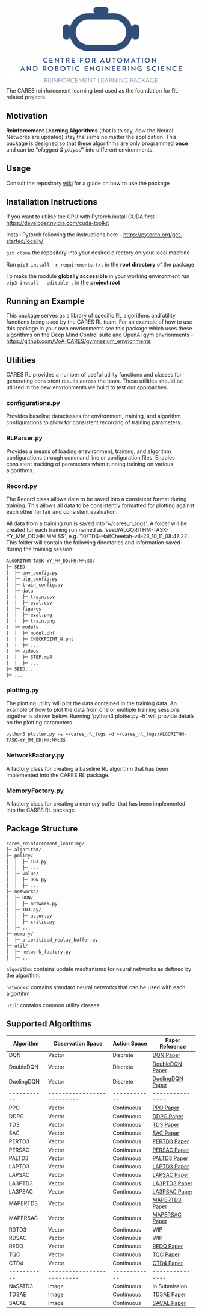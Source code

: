 ![CARES reinforcement learning package logo](./media/logo.png)
The CARES reinforcement learning bed used as the foundation for RL related projects.

## Motivation
**Reinforcement Learning Algorithms** (that is to say, *how* the Neural Networks are updated) stay the same no matter the application. This package is designed so that these algorithms are only programmed **once** and can be *"plugged & played"* into different environments.

## Usage
Consult the repository [wiki](https://github.com/UoA-CARES/cares_reinforcement_learning/wiki) for a guide on how to use the package

## Installation Instructions
If you want to utilise the GPU with Pytorch install CUDA first - https://developer.nvidia.com/cuda-toolkit

Install Pytorch following the instructions here - https://pytorch.org/get-started/locally/

`git clone` the repository into your desired directory on your local machine

Run `pip3 install -r requirements.txt` in the **root directory** of the package

To make the module **globally accessible** in your working environment run `pip3 install --editable .` in the **project root**

## Running an Example
This package serves as a library of specific RL algorithms and utility functions being used by the CARES RL team. For an example of how to use this package in your own envrionments see this package which uses these algorithms on the Deep Mind Control suite and OpenAI gym envrionments - https://github.com/UoA-CARES/gymnasium_envrionments 

## Utilities
CARES RL provides a number of useful utility functions and classes for generating consistent results across the team. These utilities should be utilised in the new envrionments we build to test our approaches.

### configurations.py
Provides baseline dataclasses for environment, training, and algorithm configurations to allow for consistent recording of training parameters. 

### RLParser.py
Provides a means of loading enevironment, training, and algorithm configurations through command line or configuration files. Enables consistent tracking of parameters when running training on various algorithms.

### Record.py
The Record class allows data to be saved into a consistent format during training. This allows all data to be consistently formatted for plotting against each other for fair and consistent evaluation.

All data from a training run is saved into '~/cares_rl_logs'. A folder will be created for each training run named as 'seed/ALGORITHM-TASK-YY_MM_DD:HH:MM:SS', e.g. '10/TD3-HalfCheetah-v4-23_10_11_08:47:22'. This folder will contain the following directories and information saved during the training session:

```
ALGORITHM-TASK-YY_MM_DD:HH:MM:SS/
├─ SEED
|  ├─ env_config.py
|  ├─ alg_config.py
|  ├─ train_config.py
|  ├─ data
|  |  ├─ train.csv
|  |  ├─ eval.csv
|  ├─ figures
|  |  ├─ eval.png
|  |  ├─ train.png
|  ├─ models
|  |  ├─ model.pht
|  |  ├─ CHECKPOINT_N.pht
|  |  ├─ ...
|  ├─ videos
|  |  ├─ STEP.mp4
|  |  ├─ ...
├─ SEED...
├─ ...
```

### plotting.py
The plotting utility will plot the data contained in the training data. An example of how to plot the data from one or multiple training sessions together is shown below. Running 'python3 plotter.py -h' will provide details on the plotting parameters.

```
python3 plotter.py -s ~/cares_rl_logs -d ~/cares_rl_logs/ALGORITHM-TASK-YY_MM_DD:HH:MM:SS
```

### NetworkFactory.py
A factory class for creating a baseline RL algorithm that has been implemented into the CARES RL package. 

### MemoryFactory.py
A factory class for creating a memory buffer that has been implemented into the CARES RL package.

## Package Structure

```
cares_reinforcement_learning/
├─ algorithm/
├─ policy/
│  │  ├─ TD3.py
│  │  ├─ ...
│  ├─ value/
│  │  ├─ DQN.py
│  │  ├─ ...
├─ networks/
│  ├─ DQN/
│  │  ├─ network.py
│  ├─ TD3.py/
│  │  ├─ actor.py
│  │  ├─ critic.py
│  ├─ ...
├─ memory/
│  ├─ prioritised_replay_buffer.py
├─ util/
│  ├─ network_factory.py
│  ├─ ...

```
`algorithm`: contains update mechanisms for neural networks as defined by the algorithm.

`networks`: contains standard neural networks that can be used with each algortihm

`util`: contains common utility classes

## Supported Algorithms
| Algorithm   | Observation Space          | Action Space | Paper Reference |
| ----------- | -------------------------- | ------------ | --------------- |
| DQN         | Vector                     | Discrete     | [DQN Paper](https://arxiv.org/abs/1312.5602) |
| DoubleDQN   | Vector                     | Discrete     | [DoubleDQN Paper](https://arxiv.org/abs/1509.06461) |
| DuelingDQN  | Vector                     | Discrete     | [DuelingDQN Paper](https://arxiv.org/abs/1511.06581) |
| ----------- | -------------------------- | ------------ | --------------- |
| PPO         | Vector                     | Continuous   | [PPO Paper](https://arxiv.org/abs/1707.06347) |
| DDPG        | Vector                     | Continuous   | [DDPG Paper](https://arxiv.org/pdf/1509.02971v5.pdf) |
| TD3         | Vector                     | Continuous   | [TD3 Paper](https://arxiv.org/abs/1802.09477v3) |
| SAC         | Vector                     | Continuous   | [SAC Paper](https://arxiv.org/abs/1812.05905) |
| PERTD3      | Vector                     | Continuous   | [PERTD3 Paper](https://arxiv.org/abs/1511.05952) |
| PERSAC      | Vector                     | Continuous   | [PERSAC Paper](https://arxiv.org/abs/1511.05952) |
| PALTD3      | Vector                     | Continuous   | [PALTD3 Paper](https://arxiv.org/abs/2007.06049) |
| LAPTD3      | Vector                     | Continuous   | [LAPTD3 Paper](https://arxiv.org/abs/2007.06049) |
| LAPSAC      | Vector                     | Continuous   | [LAPSAC Paper](https://arxiv.org/abs/2007.06049) |
| LA3PTD3     | Vector                     | Continuous   | [LA3PTD3 Paper](https://arxiv.org/abs/2209.00532) |
| LA3PSAC     | Vector                     | Continuous   | [LA3PSAC Paper](https://arxiv.org/abs/2209.00532) |
| MAPERTD3    | Vector                     | Continuous   | [MAPERTD3 Paper](https://openreview.net/pdf?id=WuEiafqdy9H) |
| MAPERSAC    | Vector                     | Continuous   | [MAPERSAC Paper](https://openreview.net/pdf?id=WuEiafqdy9H) |
| RDTD3       | Vector                     | Continuous   | WIP |
| RDSAC       | Vector                     | Continuous   | WIP |
| REDQ        | Vector                     | Continuous   | [REDQ Paper](https://arxiv.org/pdf/2101.05982.pdf) |
| TQC         | Vector                     | Continuous   | [TQC Paper](https://arxiv.org/abs/1812.05905) |
| CTD4        | Vector                     | Continuous   | [CTD4 Paper](https://arxiv.org/abs/2405.02576) |
| ----------- | -------------------------- | ------------ | --------------- |
| NaSATD3     | Image                      | Continuous   | In Submission |
| TD3AE       | Image                      | Continuous   | [TD3AE Paper](https://arxiv.org/abs/1910.01741) |
| SACAE       | Image                      | Continuous   | [SACAE Paper](https://arxiv.org/abs/1910.01741) |
